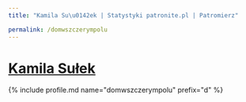 ```yaml
---
title: "Kamila Su\u0142ek | Statystyki patronite.pl | Patromierz"

permalink: /domwszczerympolu
---
```


# [Kamila Sułek](https://patronite.pl/domwszczerympolu)

{% include profile.md name="domwszczerympolu" prefix="d" %}
